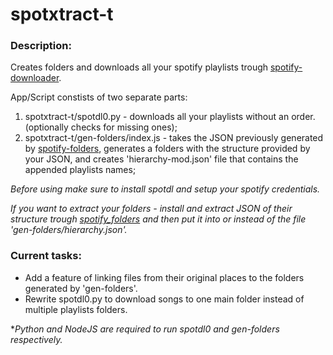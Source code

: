 # spotxtract-t

### Description:
Creates folders and downloads all your spotify playlists trough [spotify-downloader](https://github.com/spotDL/spotify-downloader).

App/Script constists of two separate parts:
1. spotxtract-t/spotdl0.py - downloads all your playlists without an order. (optionally checks for missing ones);
2. spotxtract-t/gen-folders/index.js - takes the JSON previously generated by [spotify-folders](https://github.com/mikez/spotify-folders), generates a folders with the structure provided by your JSON, and creates 'hierarchy-mod.json' file that contains the appended playlists names;

_Before using make sure to install spotdl and setup your spotify credentials._ 

_If you want to extract your folders - install and extract JSON of their structure trough [spotify_folders](https://github.com/mikez/spotify-folders) and then put it into or instead of the file 'gen-folders/hierarchy.json'._



### Current tasks:
- Add a feature of linking files from their original places to the folders generated by 'gen-folders'.
- Rewrite spotdl0.py to download songs to one main folder instead of multiple playlists folders.



*_Python and NodeJS are required to run spotdl0 and gen-folders respectively._
